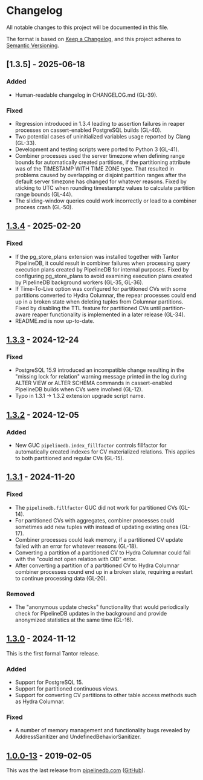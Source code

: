 # Changelog

All notable changes to this project will be documented in this file.

The format is based on [Keep a Changelog](https://keepachangelog.com/en/1.1.0/),
and this project adheres to [Semantic Versioning](https://semver.org/spec/v2.0.0.html).

## [1.3.5] - 2025-06-18

### Added

- Human-readable changelog in CHANGELOG.md (GL-39).

### Fixed

- Regression introduced in 1.3.4 leading to assertion failures in reaper
  processes on cassert-enabled PostgreSQL builds (GL-40).
- Two potential cases of uninitialized variables usage reported by Clang
  (GL-33).
- Development and testing scripts were ported to Python 3 (GL-41).
- Combiner processes used the server timezone when defining range bounds for
  automatically created partitions, if the partitioning attribute was of the
  TIMESTAMP WITH TIME ZONE type. That resulted in problems caused by overlapping
  or disjoint partition ranges after the default server timezone has changed for
  whatever reasons. Fixed by sticking to UTC when rounding timestamptz values to
  calculate partition range bounds (GL-44).
- The sliding-window queries could work incorrectly or lead to a combiner
  process crash (GL-50).

## [1.3.4] - 2025-02-20

### Fixed

- If the pg_store_plans extension was installed together with Tantor PipelineDB,
  it could result in combiner failures when processing query execution plans
  created by PipelineDB for internal purposes. Fixed by configuring
  pg_store_plans to avoid examining execution plans created by PipelineDB
  background workers (GL-35, GL-36).
- If Time-To-Live option was configured for partitioned CVs with some partitions
  converted to Hydra Columnar, the repear processes could end up in a broken
  state when deleting tuples from Columnar partitions. Fixed by disabling the
  TTL feature for partitioned CVs until partition-aware reaper functionality is
  implemented in a later release (GL-34).
- README.md is now up-to-date.

## [1.3.3] - 2024-12-24

### Fixed

- PostgreSQL 15.9 introduced an incompatible change resulting in the "missing
lock for relation" warning message printed in the log during ALTER VIEW or ALTER
SCHEMA commands in cassert-enabled PipelineDB builds when CVs were involved
(GL-12).
- Typo in 1.3.1 -> 1.3.2 extension upgrade script name.

## [1.3.2] - 2024-12-05

### Added

- New GUC `pipelinedb.index_fillfactor` controls fillfactor for automatically
  created indexes for CV materialized relations. This applies to both
  partitioned and regular CVs (GL-15).

## [1.3.1] - 2024-11-20

### Fixed

- The `pipelinedb.fillfactor` GUC did not work for partitioned CVs (GL-14).
- For partitioned CVs with aggregates, combiner processes could sometimes add
  new tuples with instead of updating existing ones (GL-17).
- Combiner processes could leak memory, if a partitioned CV update failed with
  an error for whatever reasons (GL-18).
- Converting a partition of a partitioned CV to Hydra Columnar could fail with
  the "could not open relation with OID" error.
- After converting a partition of a partitioned CV to Hydra Columnar combiner
  processes cound end up in a broken state, requiring a restart to continue
  processing data (GL-20).

### Removed

- The "anonymous update checks" functionality that would periodically check for
  PipelineDB updates in the background and provide anonymized statistics at
  the same time (GL-16).

## [1.3.0] - 2024-11-12

This is the first formal Tantor release.

### Added

- Support for PostgreSQL 15.
- Support for partitioned continuous views.
- Support for converting CV partitions to other table access methods such as
  Hydra Columnar.

### Fixed

- A number of memory management and functionality bugs revealed by
  AddressSanitizer and UndefinedBehaviorSanitizer.

## [1.0.0-13] - 2019-02-05

This was the last release from [pipelinedb.com](https://www.pipelinedb.com) ([GitHub](https://github.com/pipelinedb/pipelinedb)).

[unreleased]: https://gitlab.tantorlabs.ru/database/pipelinedb/-/compare/1.3.4-REL_15...REL_15_STABLE
[1.3.4]: https://gitlab.tantorlabs.ru/database/pipelinedb/-/compare/1.3.3-REL_15...1.3.4-REL_15
[1.3.3]: https://gitlab.tantorlabs.ru/database/pipelinedb/-/compare/1.3.2-REL_15...1.3.3-REL_15
[1.3.2]: https://gitlab.tantorlabs.ru/database/pipelinedb/-/compare/1.3.1-REL_15...1.3.2-REL_15
[1.3.1]: https://gitlab.tantorlabs.ru/database/pipelinedb/-/compare/1.3.0-REL_15...1.3.1-REL_15
[1.3.0]: https://gitlab.tantorlabs.ru/database/pipelinedb/-/compare/1.0.0-13...1.3.0-REL_15
[1.0.0-13]: https://gitlab.tantorlabs.ru/database/pipelinedb/-/tags/1.0.0-13
